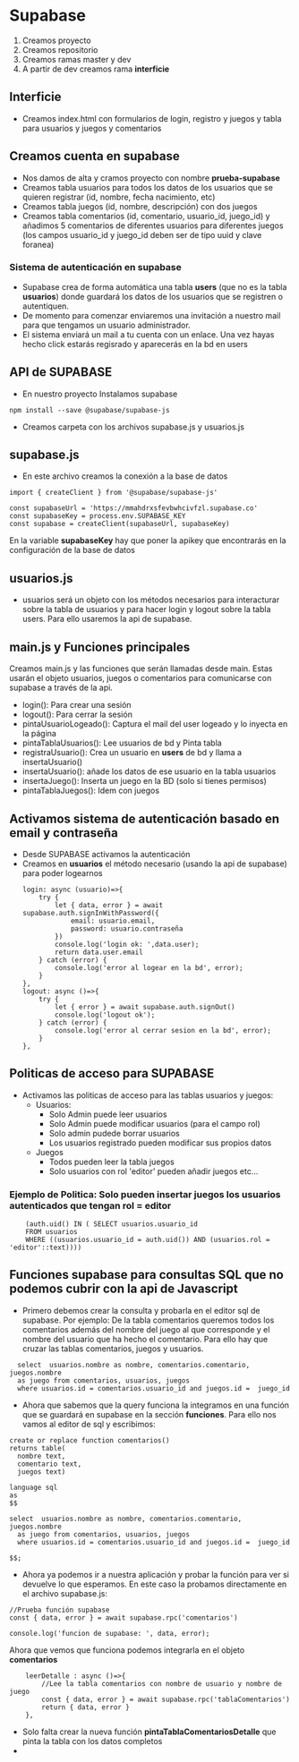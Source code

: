 # Supabase
1. Creamos proyecto
2. Creamos repositorio
3. Creamos ramas master y dev
4. A partir de dev creamos rama **interficie**

## Interficie
- Creamos index.html con formularios de login, registro y juegos  y tabla para usuarios y juegos y comentarios

## Creamos cuenta en supabase
- Nos damos de alta y cramos proyecto con nombre **prueba-supabase**
- Creamos tabla usuarios para todos los datos de los usuarios que se quieren registrar (id, nombre, fecha nacimiento, etc)
- Creamos tabla juegos (id, nombre, descripción) con dos juegos
- Creamos tabla comentarios (id, comentario, usuario_id, juego_id) y añadimos 5 comentarios de diferentes usuarios para diferentes juegos (los campos usuario_id y juego_id deben ser de tipo uuid y clave foranea)

### Sistema de autenticación en supabase
- Supabase crea de forma automática una tabla **users** (que no es la tabla **usuarios**) donde guardará los datos de los usuarios que se registren o autentiquen.
- De momento para comenzar enviaremos una invitación a nuestro mail para que tengamos un usuario administrador.
- El sistema enviará un mail a tu cuenta con un enlace. Una vez hayas hecho click estarás regisrado y aparecerás en la bd en users
## API de SUPABASE
- En nuestro proyecto Instalamos supabase
```
npm install --save @supabase/supabase-js

```
- Creamos carpeta con los archivos supabase.js y usuarios.js
## supabase.js
- En este archivo creamos la conexión a la base de datos
```
import { createClient } from '@supabase/supabase-js'

const supabaseUrl = 'https://mmahdrxsfevbwhcivfzl.supabase.co'
const supabaseKey = process.env.SUPABASE_KEY
const supabase = createClient(supabaseUrl, supabaseKey)
```
En la variable **supabaseKey** hay que poner la apikey que encontrarás en la configuración de la base de datos

## usuarios.js
- usuarios será un objeto con los métodos necesarios para interacturar  sobre la tabla de usuarios y para hacer login y logout sobre la tabla users. Para ello usaremos la api de supabase. 

## main.js y Funciones principales
Creamos main.js y las funciones que serán llamadas desde main. Estas usarán el objeto usuarios, juegos o comentarios para comunicarse con supabase a través de la api.

  - login(): Para crear una sesión
  - logout(): Para cerrar la sesión
  - pintaUsuarioLogeado(): Captura el mail del user logeado y lo inyecta en la página
  - pintaTablaUsuarios(): Lee usuarios de bd y Pinta tabla
  - registraUsuario(): Crea un usuario en **users** de bd y llama a insertaUsuario()
  - insertaUsuario(): añade los datos de ese usuario en la tabla usuarios
  - insertaJuego(): Inserta un juego en la BD (solo si tienes permisos) 
  - pintaTablaJuegos(): Idem con juegos
  

## Activamos sistema de autenticación basado en email y contraseña
- Desde SUPABASE activamos la autenticación
- Creamos en **usuarios** el método necesario (usando la api de supabase) para poder logearnos
    ```
    login: async (usuario)=>{
        try {
            let { data, error } = await supabase.auth.signInWithPassword({
                email: usuario.email,
                password: usuario.contraseña
            })
            console.log('login ok: ',data.user);
            return data.user.email
        } catch (error) {
            console.log('error al logear en la bd', error);
        }
    },
    logout: async ()=>{
        try {
            let { error } = await supabase.auth.signOut()
            console.log('logout ok');
        } catch (error) {
            console.log('error al cerrar sesion en la bd', error);
        }
    },
    ```
## Politicas de acceso para SUPABASE
- Activamos las politicas de acceso para las tablas usuarios y juegos:
  - Usuarios: 
    - Solo Admin puede leer usuarios
    - Solo Admin puede modificar usuarios (para el campo rol)
    - Solo admin pudede borrar usuarios
    - Los usuarios registrado pueden modificar sus propios datos
  - Juegos
    - Todos pueden leer la tabla juegos
    - Solo usuarios con rol 'editor' pueden añadir juegos
etc...


### Ejemplo de Politica: Solo pueden insertar juegos los usuarios autenticados que tengan rol = editor

```
    (auth.uid() IN ( SELECT usuarios.usuario_id
    FROM usuarios
    WHERE ((usuarios.usuario_id = auth.uid()) AND (usuarios.rol = 'editor'::text)))) 
```

## Funciones supabase para consultas SQL que no podemos cubrir con la api de Javascript
- Primero debemos crear la consulta y probarla en el editor sql de supabase.
  Por ejemplo: De la tabla comentarios queremos todos los comentarios además del nombre del juego al que corresponde y el nombre del usuario que ha hecho el comentario. Para ello hay que cruzar las tablas comentarios, juegos y usuarios.

```
  select  usuarios.nombre as nombre, comentarios.comentario, juegos.nombre   
  as juego from comentarios, usuarios, juegos
  where usuarios.id = comentarios.usuario_id and juegos.id =  juego_id
```
- Ahora que sabemos que la query funciona la integramos en una función que se guardará en supabase en la sección **funciones**. Para ello nos vamos al editor de sql y escribimos:

```
create or replace function comentarios()
returns table(
  nombre text,
  comentario text,
  juegos text)

language sql
as 
$$

select  usuarios.nombre as nombre, comentarios.comentario, juegos.nombre   
  as juego from comentarios, usuarios, juegos
  where usuarios.id = comentarios.usuario_id and juegos.id =  juego_id

$$;
```

- Ahora ya podemos ir a nuestra aplicación y probar la función para ver si devuelve lo que esperamos. En este caso la probamos directamente en el archivo supabase.js:

```
//Prueba función supabase
const { data, error } = await supabase.rpc('comentarios')

console.log('funcion de supabase: ', data, error);
```

Ahora que vemos que funciona podemos integrarla en el objeto **comentarios**
```
    leerDetalle : async ()=>{
        //Lee la tabla comentarios con nombre de usuario y nombre de juego
        const { data, error } = await supabase.rpc('tablaComentarios')
        return { data, error }
    },
```

- Solo falta crear la nueva función **pintaTablaComentariosDetalle** que pinta la tabla con los datos completos
- 